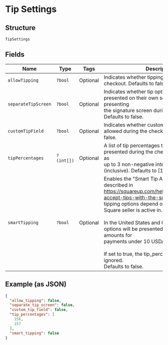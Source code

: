
# Tip Settings

## Structure

`TipSettings`

## Fields

| Name | Type | Tags | Description | Getter | Setter |
|  --- | --- | --- | --- | --- | --- |
| `allowTipping` | `?bool` | Optional | Indicates whether tipping is enabled for this checkout. Defaults to false. | getAllowTipping(): ?bool | setAllowTipping(?bool allowTipping): void |
| `separateTipScreen` | `?bool` | Optional | Indicates whether tip options should be presented on their own screen before presenting<br>the signature screen during card payment. Defaults to false. | getSeparateTipScreen(): ?bool | setSeparateTipScreen(?bool separateTipScreen): void |
| `customTipField` | `?bool` | Optional | Indicates whether custom tip amounts are allowed during the checkout flow. Defaults to false. | getCustomTipField(): ?bool | setCustomTipField(?bool customTipField): void |
| `tipPercentages` | `?(int[])` | Optional | A list of tip percentages that should be presented during the checkout flow. Specified as<br>up to 3 non-negative integers from 0 to 100 (inclusive). Defaults to [15, 20, 25] | getTipPercentages(): ?array | setTipPercentages(?array tipPercentages): void |
| `smartTipping` | `?bool` | Optional | Enables the "Smart Tip Amounts" behavior described in https://squareup.com/help/us/en/article/5069-accept-tips-with-the-square-app.<br>Exact tipping options depend on the region the Square seller is active in.<br><br>In the United States and Canada, tipping options will be presented in whole dollar amounts for<br>payments under 10 USD/CAD respectively.<br><br>If set to true, the tip_percentages settings is ignored.<br>Defaults to false. | getSmartTipping(): ?bool | setSmartTipping(?bool smartTipping): void |

## Example (as JSON)

```json
{
  "allow_tipping": false,
  "separate_tip_screen": false,
  "custom_tip_field": false,
  "tip_percentages": [
    156,
    157
  ],
  "smart_tipping": false
}
```

